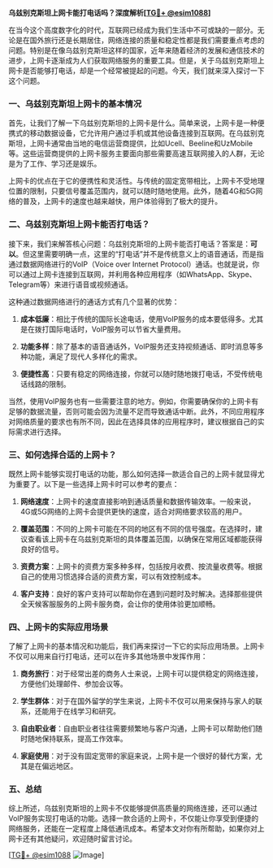**乌兹别克斯坦上网卡能打电话吗？深度解析[[TG💪+ @esim1088](https://t.me/s/esim1088)]**

在当今这个高度数字化的时代，互联网已经成为我们生活中不可或缺的一部分。无论是在国外旅行还是长期居住，网络连接的质量和稳定性都是我们需要重点考虑的问题。特别是在像乌兹别克斯坦这样的国家，近年来随着经济的发展和通信技术的进步，上网卡逐渐成为人们获取网络服务的重要工具。但是，关于乌兹别克斯坦上网卡是否能够打电话，却是一个经常被提起的问题。今天，我们就来深入探讨一下这个问题。

### 一、乌兹别克斯坦上网卡的基本情况

首先，让我们了解一下乌兹别克斯坦的上网卡是什么。简单来说，上网卡是一种便携式的移动数据设备，它允许用户通过手机或其他设备连接到互联网。在乌兹别克斯坦，上网卡通常由当地的电信运营商提供，比如Ucell、Beeline和UzMobile等。这些运营商提供的上网卡服务主要面向那些需要高速互联网接入的人群，无论是为了工作、学习还是娱乐。

上网卡的优点在于它的便携性和灵活性。与传统的固定宽带相比，上网卡不受地理位置的限制，只要信号覆盖范围内，就可以随时随地使用。此外，随着4G和5G网络的普及，上网卡的速度也越来越快，用户体验得到了极大的提升。

### 二、乌兹别克斯坦上网卡能否打电话？

接下来，我们来解答核心问题：乌兹别克斯坦的上网卡能否打电话？答案是：**可以**。但这里需要明确一点，这里的“打电话”并不是传统意义上的语音通话，而是指通过数据网络进行的VoIP（Voice over Internet Protocol）通话。也就是说，你可以通过上网卡连接到互联网，并利用各种应用程序（如WhatsApp、Skype、Telegram等）来进行语音或视频通话。

这种通过数据网络进行的通话方式有几个显著的优势：

1. **成本低廉**：相比于传统的国际长途电话，使用VoIP服务的成本要低得多。尤其是在拨打国际电话时，VoIP服务可以节省大量费用。
   
2. **功能多样**：除了基本的语音通话外，VoIP服务还支持视频通话、即时消息等多种功能，满足了现代人多样化的需求。

3. **便捷性高**：只要有稳定的网络连接，你就可以随时随地拨打电话，不受传统电话线路的限制。

当然，使用VoIP服务也有一些需要注意的地方。例如，你需要确保你的上网卡有足够的数据流量，否则可能会因为流量不足而导致通话中断。此外，不同应用程序对网络质量的要求也有所不同，因此在选择具体的应用程序时，建议根据自己的实际需求进行选择。

### 三、如何选择合适的上网卡？

既然上网卡能够实现打电话的功能，那么如何选择一款适合自己的上网卡就显得尤为重要了。以下是一些选择上网卡时可以参考的要点：

1. **网络速度**：上网卡的速度直接影响到通话质量和数据传输效率。一般来说，4G或5G网络的上网卡会提供更快的速度，适合对网络要求较高的用户。

2. **覆盖范围**：不同的上网卡可能在不同的地区有不同的信号强度。在选择时，建议查看该上网卡在乌兹别克斯坦的具体覆盖范围，以确保在常用区域都能获得良好的信号。

3. **资费方案**：上网卡的资费方案多种多样，包括按月收费、按流量收费等。根据自己的使用习惯选择合适的资费方案，可以有效控制成本。

4. **客户支持**：良好的客户支持可以帮助你在遇到问题时及时解决。选择那些提供全天候客服服务的上网卡服务商，会让你的使用体验更加顺畅。

### 四、上网卡的实际应用场景

了解了上网卡的基本情况和功能后，我们再来探讨一下它的实际应用场景。上网卡不仅可以用来自行打电话，还可以在许多其他场景中发挥作用：

1. **商务旅行**：对于经常出差的商务人士来说，上网卡可以提供稳定的网络连接，方便他们处理邮件、参加会议等。

2. **学生群体**：对于在国外留学的学生来说，上网卡不仅可以用来保持与家人的联系，还能用于在线学习和研究。

3. **自由职业者**：自由职业者往往需要频繁地与客户沟通，上网卡可以帮助他们随时随地保持联系，提高工作效率。

4. **家庭使用**：对于没有固定宽带的家庭来说，上网卡是一个很好的替代方案，尤其是在偏远地区。

### 五、总结

综上所述，乌兹别克斯坦的上网卡不仅能够提供高质量的网络连接，还可以通过VoIP服务实现打电话的功能。选择一款合适的上网卡，不仅能让你享受到便捷的网络服务，还能在一定程度上降低通讯成本。希望本文对你有所帮助，如果你对上网卡还有其他疑问，欢迎随时留言讨论。

[[TG💪+ @esim1088](https://t.me/s/esim1088) ![Image](https://i.postimg.cc/4NQfJmqS/Snipaste-2025-05-13-00-14-12.png)]